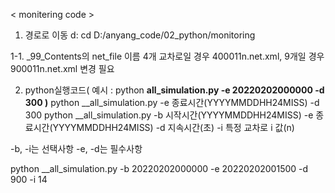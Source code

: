 ﻿< monitering code >


1. 경로로 이동
d:
cd D:/anyang_code/02_python/monitoring

1-1. _99_Contents의 net_file 이름 4개 교차로일 경우 400011n.net.xml, 9개일 경우 900011n.net.xml 변경 필요

2. python실행코드( 예시 : python __all_simulation.py -e 20220202000000 -d 300 )__
python __all_simulation.py -e 종료시간(YYYYMMDDHH24MISS) -d 300
python __all_simulation.py -b 시작시간(YYYYMMDDHH24MISS) -e 종료시간(YYYYMMDDHH24MISS) -d 지속시간(초) -i 특정 교차로 i 값(n)

-b, -i는 선택사항
-e, -d는 필수사항

python __all_simulation.py -b 20220202000000 -e 20220202001500 -d 900 -i 14
